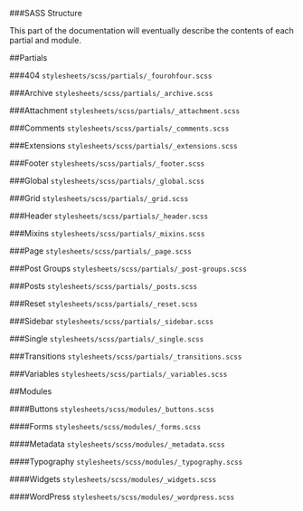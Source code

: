 <a name="sass-structure"></a>
###SASS Structure

This part of the documentation will eventually describe the contents of each partial and module.

##Partials

###404
`stylesheets/scss/partials/_fourohfour.scss`

###Archive
`stylesheets/scss/partials/_archive.scss`

###Attachment
`stylesheets/scss/partials/_attachment.scss`

###Comments
`stylesheets/scss/partials/_comments.scss`

###Extensions
`stylesheets/scss/partials/_extensions.scss`

###Footer
`stylesheets/scss/partials/_footer.scss`

###Global
`stylesheets/scss/partials/_global.scss`

###Grid
`stylesheets/scss/partials/_grid.scss`

###Header
`stylesheets/scss/partials/_header.scss`

###Mixins
`stylesheets/scss/partials/_mixins.scss`

###Page
`stylesheets/scss/partials/_page.scss`

###Post Groups
`stylesheets/scss/partials/_post-groups.scss`

###Posts
`stylesheets/scss/partials/_posts.scss`

###Reset
`stylesheets/scss/partials/_reset.scss`

###Sidebar
`stylesheets/scss/partials/_sidebar.scss`

###Single
`stylesheets/scss/partials/_single.scss`

###Transitions
`stylesheets/scss/partials/_transitions.scss`

###Variables
`stylesheets/scss/partials/_variables.scss`

##Modules

####Buttons
`stylesheets/scss/modules/_buttons.scss`

####Forms
`stylesheets/scss/modules/_forms.scss`

####Metadata
`stylesheets/scss/modules/_metadata.scss`

####Typography
`stylesheets/scss/modules/_typography.scss`

####Widgets
`stylesheets/scss/modules/_widgets.scss`

####WordPress
`stylesheets/scss/modules/_wordpress.scss`
